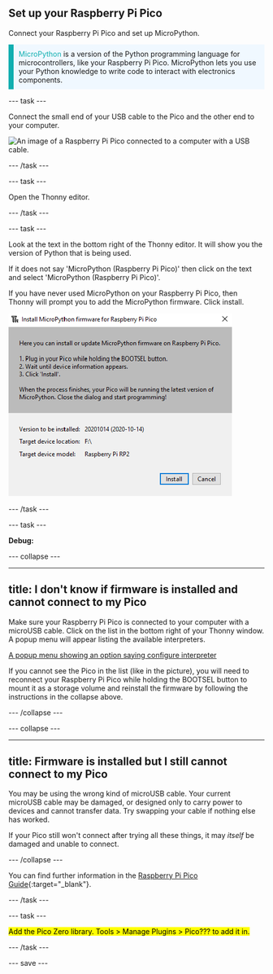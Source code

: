 ## Set up your Raspberry Pi Pico

<div style="display: flex; flex-wrap: wrap">
<div style="flex-basis: 200px; flex-grow: 1; margin-right: 15px;">
Connect your Raspberry Pi Pico and set up MicroPython.
</div>
</div>

<p style='border-left: solid; border-width:10px; border-color: #0faeb0; background-color: aliceblue; padding: 10px;'>
<span style="color: #0faeb0">MicroPython</span> is a version of the Python programming language for microcontrollers, like your Raspberry Pi Pico. MicroPython lets you use your Python knowledge to write code to interact with electronics components.</p>

--- task ---

Connect the small end of your USB cable to the Pico and the other end to your computer.

![An image of a Raspberry Pi Pico connected to a computer with a USB cable.](images/path)

--- /task ---

--- task ---

Open the Thonny editor. 

--- /task ---

--- task ---

Look at the text in the bottom right of the Thonny editor. It will show you the version of Python that is being used.

If it does not say 'MicroPython (Raspberry Pi Pico)' then click on the text and select 'MicroPython (Raspberry Pi Pico)'.

If you have never used MicroPython on your Raspberry Pi Pico, then Thonny will prompt you to add the MicroPython firmware. Click install. 

![MicroPython installation window with the Install button highlighted.](images/thonny-install-micropython-pico.png)

--- /task ---

--- task ---

**Debug:** 

--- collapse ---

---
title: I don't know if firmware is installed and cannot connect to my Pico
---

Make sure your Raspberry Pi Pico is connected to your computer with a microUSB cable. Click on the list in the bottom right of your Thonny window. A popup menu will appear listing the available interpreters. 

[A popup menu showing an option saying configure interpreter](images/no-pico-interpreter.png) 

If you cannot see the Pico in the list (like in the picture), you will need to reconnect your Raspberry Pi Pico while holding the BOOTSEL button to mount it as a storage volume and reinstall the firmware by following the instructions in the collapse above.

--- /collapse ---

--- collapse ---

---
title: Firmware is installed but I still cannot connect to my Pico
---

You may be using the wrong kind of microUSB cable. Your current microUSB cable may be damaged, or designed only to carry power to devices and cannot transfer data. Try swapping your cable if nothing else has worked. 

If your Pico still won't connect after trying all these things, it may *itself* be damaged and unable to connect. 

--- /collapse ---

You can find further information in the [Raspberry Pi Pico Guide](https://projects.raspberrypi.org/en/projects/introduction-to-the-pico){:target="_blank"}.

--- /task ---

--- task ---

<mark>Add the Pico Zero library. Tools > Manage Plugins > Pico??? to add it in.</mark>

--- /task ---

--- save ---